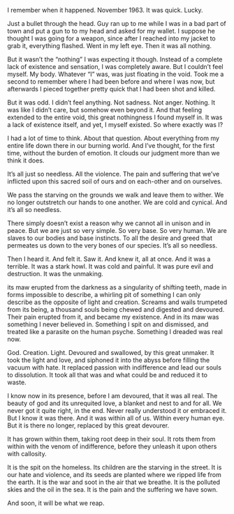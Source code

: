 I remember when it happened.
November 1963.
It was quick.
Lucky.


Just a bullet through the head. Guy ran up to me while I was in a bad part of town and put a gun to to my head and asked for my wallet. I suppose he thought I was going for a weapon, since after I reached into my jacket to grab it, everything flashed. Went in my left eye. Then it was all nothing. 


But it wasn’t the “nothing” I was expecting it though. Instead of a complete lack of existence and sensation, I was completely aware. But I couldn’t feel myself. My body. Whatever “I” was, was just floating in the void. Took me a second to remember where I had been before and where I was now, but afterwards I pieced together pretty quick that I had been shot and killed. 


But it was odd. I didn’t feel anything. Not sadness. Not anger. Nothing. It was like I didn’t care, but somehow even beyond it. And that feeling extended to the entire void, this great nothingness I found myself in. It was a lack of existence itself, and yet, I myself existed. So where exactly was I? 


I had a lot of time to think. About that question. About everything from my entire life down there in our burning world. And I’ve thought, for the first time, without the burden of emotion. It clouds our judgment more than we think it does. 


It’s all just so needless. All the violence. The pain and suffering that we’ve inflicted upon this sacred soil of ours and on each-other and on ourselves. 


We pass the starving on the grounds we walk and leave them to wither. We no longer outstretch our hands to one another. We are cold and cynical. And it’s all so needless. 


There simply doesn’t exist a reason why we cannot all in unison and in peace. But we are just so very simple. So very base. So very human. We are slaves to our bodies and base instincts. To all the desire and greed that permeates us down to the very bones of our species. It’s all so needless. 


Then I heard it. And felt it. Saw it. And knew it, all at once. And it was a terrible. It was a stark howl. It was cold and painful. It was pure evil and destruction. It was the unmaking.

its maw erupted from the darkness as a singularity of shifting teeth, made in forms impossible to describe, a whirling pit of something I can only describe as the opposite of light and creation. Screams and wails trumpeted from its being, a thousand souls being chewed and digested and devoured. Their pain erupted from it, and became my existence. And in its maw was something I never believed in. Something I spit on and dismissed, and treated like a parasite on the human psyche. Something I dreaded was real now. 


God. Creation. Light.
Devoured and swallowed, by this great unmaker. It took the light and love, and siphoned it into the abyss before filling the vacuum with hate. It replaced passion with indifference and lead our souls to dissolution. It took all that was and what could be and reduced it to waste. 


I know now in its presence, before I am devoured, that it was all real. The beauty of god and its unrequited love, a blanket and nest to and for all. We never got it quite right, in the end. Never really understood it or embraced it. But I know it was there. And it was within all of us. Within every human eye. But it is there no longer, replaced by this great devourer. 


It has grown within them, taking root deep in their soul. It rots them from within with the venom of indifference, before they unleash it upon others with callosity. 


It is the spit on the homeless. Its children are the starving in the street. It is our hate and violence, and its seeds are planted where we ripped life from the earth. It is the war and soot in the air that we breathe. It is the polluted skies and the oil in the sea. It is the pain and the suffering we have sown.


And soon, it will be what we reap.